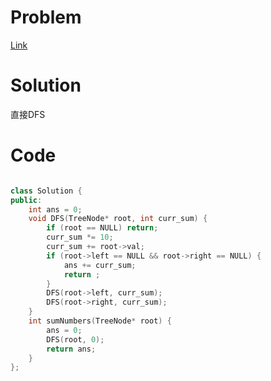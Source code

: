 # Problem
[Link](https://leetcode-cn.com/problems/sum-root-to-leaf-numbers/)

# Solution

直接DFS


# Code
```cpp

class Solution {
public:
    int ans = 0;
    void DFS(TreeNode* root, int curr_sum) {
        if (root == NULL) return;
        curr_sum *= 10;
        curr_sum += root->val;
        if (root->left == NULL && root->right == NULL) {
            ans += curr_sum;
            return ;
        }
        DFS(root->left, curr_sum);
        DFS(root->right, curr_sum);
    }
    int sumNumbers(TreeNode* root) {
        ans = 0;
        DFS(root, 0);
        return ans;
    }
};
```